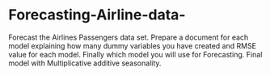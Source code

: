 # Forecasting-Airline-data-
Forecast the Airlines Passengers data set. Prepare a document for each model explaining 
how many dummy variables you have created and RMSE value for each model. Finally which model you will use for 
Forecasting.
Final model with Multiplicative additive seasonality.
